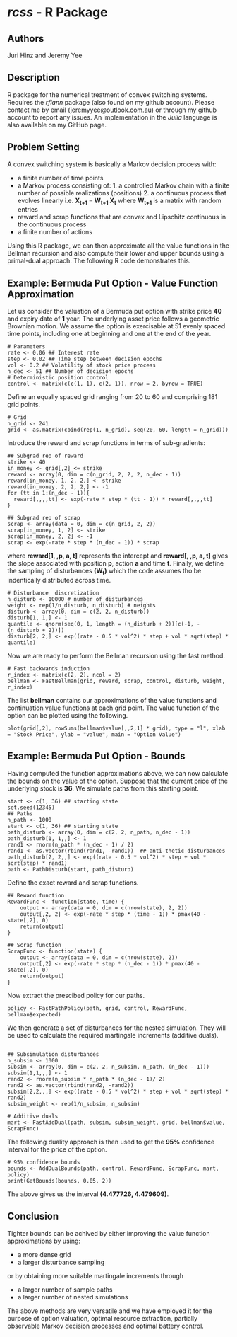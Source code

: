 # *rcss* - R Package

## Authors
Juri Hinz and Jeremy Yee

## Description

R package for the numerical treatment of convex switching
systems. Requires the *rflann* package (also found on my github
account). Please contact me by email (jeremyyee@outlook.com.au) or
through my github account to report any issues. An implementation in
the *Julia* language is also available on my GitHub page.

## Problem Setting

A convex switching system is basically a Markov decision process with:
* a finite number of time points
* a Markov process consisting of:
      1. a controlled Markov chain with a finite number of possible realizations (positions) 
      2. a continuous process that evolves linearly i.e. **X<sub>t+1</sub> = W<sub>t+1</sub> X<sub>t</sub>**
      where **W<sub>t+1</sub>** is a matrix with random entries
* reward and scrap functions that are convex and Lipschitz continuous
  in the continuous process
* a finite number of actions

Using this R package, we can then approximate all the value functions
in the Bellman recursion and also compute their lower and upper bounds
using a primal-dual approach.  The following R code demonstrates this.

## Example: Bermuda Put Option - Value Function Approximation

Let us consider the valuation of a Bermuda put option with strike
price **40** and expiry date of **1** year. The underlying asset price
follows a geometric Brownian motion. We assume the option is
exercisable at 51 evenly spaced time points, including one at
beginning and one at the end of the year.

~~~
# Parameters
rate <- 0.06 ## Interest rate
step <- 0.02 ## Time step between decision epochs
vol <- 0.2 ## Volatility of stock price process
n_dec <- 51 ## Number of decision epochs
# Deterministic position control
control <- matrix(c(c(1, 1), c(2, 1)), nrow = 2, byrow = TRUE)
~~~

Define an equally spaced grid ranging from 20 to 60 and comprising
181 grid points.

~~~
# Grid
n_grid <- 241
grid <- as.matrix(cbind(rep(1, n_grid), seq(20, 60, length = n_grid)))
~~~

Introduce the reward and scrap functions in terms of sub-gradients:

~~~
## Subgrad rep of reward
strike <- 40
in_money <- grid[,2] <= strike
reward <- array(0, dim = c(n_grid, 2, 2, 2, n_dec - 1))       
reward[in_money, 1, 2, 2,] <- strike
reward[in_money, 2, 2, 2,] <- -1
for (tt in 1:(n_dec - 1)){
  reward[,,,,tt] <- exp(-rate * step * (tt - 1)) * reward[,,,,tt] 
}

## Subgrad rep of scrap
scrap <- array(data = 0, dim = c(n_grid, 2, 2))
scrap[in_money, 1, 2] <- strike
scrap[in_money, 2, 2] <- -1
scrap <- exp(-rate * step * (n_dec - 1)) * scrap
~~~

where **reward[1, ,p, a, t]** represents the intercept and **reward[,
,p, a, t]** gives the slope associated with position **p**, action
**a** and time **t**. Finally, we define the sampling of disturbances
**(W<sub>t</sub>)** which the code assumes tho be indentically
distributed across time.

~~~
# Disturbance  discretization
n_disturb <- 10000 # number of disturbances
weight <- rep(1/n_disturb, n_disturb) # neights
disturb <- array(0, dim = c(2, 2, n_disturb))
disturb[1, 1,] <- 1
quantile <- qnorm(seq(0, 1, length = (n_disturb + 2))[c(-1, -(n_disturb + 2))])
disturb[2, 2,] <- exp((rate - 0.5 * vol^2) * step + vol * sqrt(step) * quantile)
~~~

Now we are ready to perform the Bellman recursion using the fast method.

~~~
# Fast backwards induction
r_index <- matrix(c(2, 2), ncol = 2)
bellman <- FastBellman(grid, reward, scrap, control, disturb, weight, r_index)
~~~

The list **bellman** contains our approximations of the value
functions and continuation value functions at each grid point. The
value function of the option can be plotted using the following.

~~~
plot(grid[,2], rowSums(bellman$value[,,2,1] * grid), type = "l", xlab = "Stock Price", ylab = "value", main = "Option Value") 
~~~

## Example: Bermuda Put Option - Bounds

Having computed the function approximations above, we can now
calculate the bounds on the value of the option. Suppose that the
current price of the underlying stock is **36**. We simulate paths
from this starting point.

~~~
start <- c(1, 36) ## starting state
set.seed(12345)
## Paths
n_path <- 1000
start <- c(1, 36) ## starting state
path_disturb <- array(0, dim = c(2, 2, n_path, n_dec - 1))
path_disturb[1, 1,,] <- 1
rand1 <- rnorm(n_path * (n_dec - 1) / 2)
rand1 <- as.vector(rbind(rand1, -rand1))  ## anti-thetic disturbances
path_disturb[2, 2,,] <- exp((rate - 0.5 * vol^2) * step + vol * sqrt(step) * rand1)
path <- PathDisturb(start, path_disturb)
~~~

Define the exact reward and scrap functions.

~~~
## Reward function
RewardFunc <- function(state, time) {
    output <- array(data = 0, dim = c(nrow(state), 2, 2))
    output[,2, 2] <- exp(-rate * step * (time - 1)) * pmax(40 - state[,2], 0)
    return(output)
}

## Scrap function
ScrapFunc <- function(state) {
    output <- array(data = 0, dim = c(nrow(state), 2))
    output[,2] <- exp(-rate * step * (n_dec - 1)) * pmax(40 - state[,2], 0)
    return(output)
}
~~~

Now extract the prescibed policy for our paths.

~~~
policy <- FastPathPolicy(path, grid, control, RewardFunc, bellman$expected)
~~~

We then generate a set of disturbances for the nested simulation. They
will be used to calculate the required martingale increments (additive
duals).

~~~

## Subsimulation disturbances
n_subsim <- 1000
subsim <- array(0, dim = c(2, 2, n_subsim, n_path, (n_dec - 1)))
subsim[1,1,,,] <- 1
rand2 <- rnorm(n_subsim * n_path * (n_dec - 1)/ 2)
rand2 <- as.vector(rbind(rand2, -rand2))
subsim[2,2,,,] <- exp((rate - 0.5 * vol^2) * step + vol * sqrt(step) * rand2)
subsim_weight <- rep(1/n_subsim, n_subsim)

# Additive duals
mart <- FastAddDual(path, subsim, subsim_weight, grid, bellman$value, ScrapFunc)
~~~

The following duality approach is then used to get the **95%**
confidence interval for the price of the option.

~~~
# 95% confidence bounds
bounds <- AddDualBounds(path, control, RewardFunc, ScrapFunc, mart, policy)
print(GetBounds(bounds, 0.05, 2))
~~~

The above gives us the interval **(4.477726, 4.479609)**. 

## Conclusion

Tighter bounds can be achived by either improving the value function
approximations by using:
* a more dense grid
* a larger disturbance sampling

or by obtaining more suitable martingale increments through 
* a larger number of sample paths
* a larger number of nested simulations

The above methods are very versatile and we have employed it for the
purpose of option valuation, optimal resource extraction, partially
observable Markov decision processes and optimal battery control.
